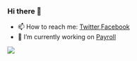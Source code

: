 ### Hi there 👋

<!--
**frontlook-admin/frontlook-admin** is a ✨ _special_ ✨ repository because its `README.md` (this file) appears on your GitHub profile.

Here are some ideas to get you started:

- 🔭 I’m currently working on ...
- 🌱 I’m currently learning ...
- 👯 I’m looking to collaborate on ...
- 🤔 I’m looking for help with ...
- 💬 Ask me about ...
- 📫 How to reach me: ...
- 😄 Pronouns: ...
- ⚡ Fun fact: ...


[![](https://github-readme-stats.vercel.app/api?username=emeraldsoff&show_icons=true&theme=dark)](https://github.com/emeraldsoff)
-->
- 📫 How to reach me: [Twitter](https://twitter.com/devc101),[Facebook](https://facebook.com/devc100)
- 🔭 I’m currently working on [Payroll](https://github.com/frontlook-admin/payrollDPS)

[![](https://github-readme-stats.vercel.app/api?username=frontlook-admin&show_icons=true&theme=dark)](https://github.com/frontlook-admin)
